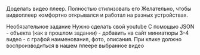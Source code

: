 Доделать видео плеер.
Полностью стилизовать его
Желательно, чтобы видеоплеер комфортно открывался и работал на разных устройствах.

Необязательное задание
Нужно сделать свой youtube
С помощью JSON - объекта (как в прошлом задании) - добавить на сайт миниатюры 3-4 видео - с графой наименования, фото, описания.
При клике должно воспроизводиться в нашем плеере выбранное видео

